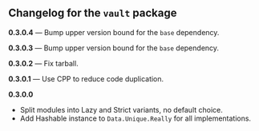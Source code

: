 ## Changelog for the `vault` package

**0.3.0.4** — Bump upper version bound for the `base` dependency.

**0.3.0.3** — Bump upper version bound for the `base` dependency.

**0.3.0.2** — Fix tarball.

**0.3.0.1** — Use CPP to reduce code duplication.

**0.3.0.0**

* Split modules into Lazy and Strict variants, no default choice.
* Add Hashable instance to `Data.Unique.Really` for all implementations.
